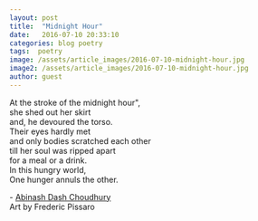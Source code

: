 ```yaml
---
layout: post
title:  "Midnight Hour"
date:   2016-07-10 20:33:10
categories: blog poetry
tags:  poetry
image: /assets/article_images/2016-07-10-midnight-hour.jpg
image2: /assets/article_images/2016-07-10-midnight-hour.jpg
author: guest
---
```

<p>At the stroke of the midnight hour&quot;,<br />
she shed out her skirt<br />
and, he devoured the torso.<br />
Their eyes hardly met<br />
and only bodies scratched each other<br />
till her soul was ripped apart<br />
for a meal or a drink.<br />
In this hungry world,<br />
One hunger annuls the other.</p>

<p>-&nbsp;<a href="https://www.facebook.com/abinash.dashchoudhury">Abinash Dash Choudhury</a><br />
Art by Frederic Pissaro</p>
